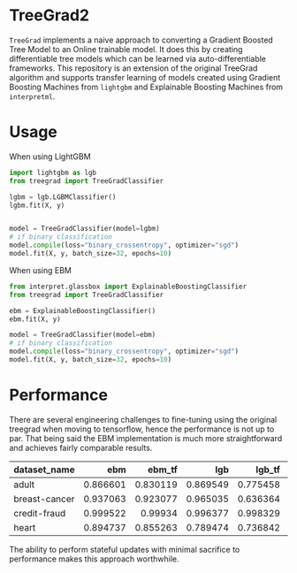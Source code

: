 # TreeGrad2

`TreeGrad` implements a naive approach to converting a Gradient Boosted Tree Model to an Online trainable model. It does this by creating differentiable tree models which can be learned via auto-differentiable frameworks. This repository is an extension of the original TreeGrad algorithm and supports transfer learning of models created using Gradient Boosting Machines from `lightgbm` and Explainable Boosting Machines from `interpretml`.

# Usage

When using LightGBM

```py
import lightgbm as lgb
from treegrad import TreeGradClassifier

lgbm = lgb.LGBMClassifier()
lgbm.fit(X, y)


model = TreeGradClassifier(model=lgbm)
# if binary classification
model.compile(loss="binary_crossentropy", optimizer="sgd")
model.fit(X, y, batch_size=32, epochs=10)
```

When using EBM

```py
from interpret.glassbox import ExplainableBoostingClassifier
from treegrad import TreeGradClassifier

ebm = ExplainableBoostingClassifier()
ebm.fit(X, y)

model = TreeGradClassifier(model=ebm)
# if binary classification
model.compile(loss="binary_crossentropy", optimizer="sgd")
model.fit(X, y, batch_size=32, epochs=10)
```

# Performance

There are several engineering challenges to fine-tuning using the original treegrad when moving to tensorflow, hence the performance is not up to par. That being said the EBM implementation is much more straightforward and achieves fairly comparable results.


| dataset_name   |      ebm |   ebm_tf |      lgb |   lgb_tf |       lr |   rf-100 |
|:---------------|---------:|---------:|---------:|---------:|---------:|---------:|
| adult          | 0.866601 | 0.830119 | 0.869549 | 0.775458 | 0.846579 | 0.852352 |
| breast-cancer  | 0.937063 | 0.923077 | 0.965035 | 0.636364 | 0.993007 | 0.951049 |
| credit-fraud   | 0.999522 | 0.99934  | 0.996377 | 0.998329 | 0.999214 | 0.999579 |
| heart          | 0.894737 | 0.855263 | 0.789474 | 0.736842 | 0.868421 | 0.842105 |

The ability to perform stateful updates with minimal sacrifice to performance makes this approach worthwhile.